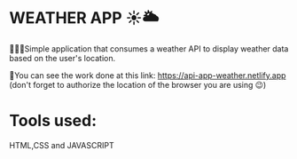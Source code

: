 # WEATHER APP ☀️🌥

👨🏽‍💻Simple application that consumes a weather API to display weather data based on the user's location.

🔎You can see the work done at this link: https://api-app-weather.netlify.app (don't forget to authorize the location of the browser you are using 😉)

# Tools used:
HTML,CSS and JAVASCRIPT
